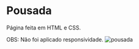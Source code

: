 # Pousada
Página feita em HTML e CSS.

OBS: Não foi aplicado responsividade.
![pousada](https://user-images.githubusercontent.com/92758718/160468461-96e87a9f-20a4-4734-b486-d3b0bfc6f9dc.png)
